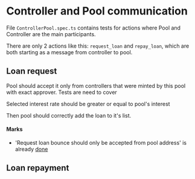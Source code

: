 # Controller and Pool communication

File `ControllerPool.spec.ts` contains tests for actions where Pool and
Controller are the main participants.

There are only 2 actions like this: `request_loan` and `repay_loan`, which
are both starting as a message from controller to pool.


## Loan request

Pool should accept it only from controllers that were minted by this pool
with exact approver. Tests are need to cover 

Selected interest rate should be greater or equal to pool's interest

Then pool should correctly add the loan to it's list. 

#### Marks
- 'Request loan bounce should only be accepted from pool address' is
already [done](https://github.com/EmelyanenkoK/jetton_pool/blob/controller_tests/tests/Controller.spec.ts#L434)

## Loan repayment 


